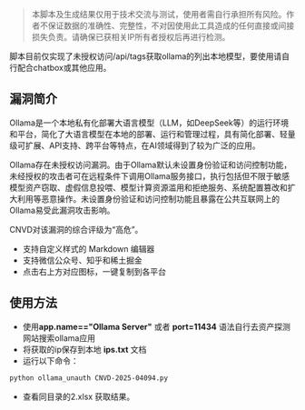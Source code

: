 >本脚本及生成结果仅用于技术交流与测试，使用者需自行承担所有风险。作者不保证数据的准确性、完整性，不对因使用此工具造成的任何直接或间接损失负责。请确保已获相关IP所有者授权后再进行检测。

脚本目前仅实现了未授权访问/api/tags获取ollama的列出本地模型，要使用请自行配合chatbox或其他应用。

## 漏洞简介

Ollama是一个本地私有化部署大语言模型（LLM，如DeepSeek等）的运行环境和平台，简化了大语言模型在本地的部署、运行和管理过程，具有简化部署、轻量级可扩展、API支持、跨平台等特点，在AI领域得到了较为广泛的应用。

Ollama存在未授权访问漏洞。由于Ollama默认未设置身份验证和访问控制功能，未经授权的攻击者可在远程条件下调用Ollama服务接口，执行包括但不限于敏感模型资产窃取、虚假信息投喂、模型计算资源滥用和拒绝服务、系统配置篡改和扩大利用等恶意操作。未设置身份验证和访问控制功能且暴露在公共互联网上的Ollama易受此漏洞攻击影响。

CNVD对该漏洞的综合评级为“高危”。
- 支持自定义样式的 Markdown 编辑器
- 支持微信公众号、知乎和稀土掘金
- 点击右上方对应图标，一键复制到各平台

## 使用方法

- 使用**app.name=="Ollama Server"** 或者 **port=11434** 语法自行去资产探测网站搜索ollama应用
- 将获取的ip保存到本地 **ips.txt** 文档
- 运行以下命令：
```bash
python ollama_unauth CNVD-2025-04094.py
```
- 查看同目录的2.xlsx 获取结果。
